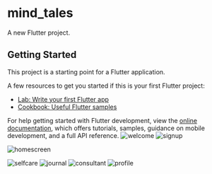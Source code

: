 # mind_tales

A new Flutter project.

## Getting Started

This project is a starting point for a Flutter application.

A few resources to get you started if this is your first Flutter project:

- [Lab: Write your first Flutter app](https://docs.flutter.dev/get-started/codelab)
- [Cookbook: Useful Flutter samples](https://docs.flutter.dev/cookbook)

For help getting started with Flutter development, view the
[online documentation](https://docs.flutter.dev/), which offers tutorials,
samples, guidance on mobile development, and a full API reference.
![welcome](https://user-images.githubusercontent.com/94534901/235892769-a827c216-2ab7-44e4-81c4-e14f7b7ab687.jpg)
![signup](https://user-images.githubusercontent.com/94534901/235892763-1388a756-809d-4aec-b8fa-9e6db6b50564.jpg)

![homescreen](https://user-images.githubusercontent.com/94534901/235892762-9cc340b4-bf5d-4617-8c07-315af0e0cb87.jpg)



![selfcare](https://user-images.githubusercontent.com/94534901/235892777-d26f3338-b9eb-4dbf-b422-5a799f610668.jpg)
![journal](https://user-images.githubusercontent.com/94534901/235892774-078aa431-b91d-43fc-8e23-3560f18fd065.jpg)
![consultant](https://user-images.githubusercontent.com/94534901/235892780-391b5c92-4e52-4aee-b2e8-682a45786263.jpg)
![profile](https://user-images.githubusercontent.com/94534901/235892756-81525ccc-c9e4-4a2a-a5a8-5a44b7be82ca.jpg)

